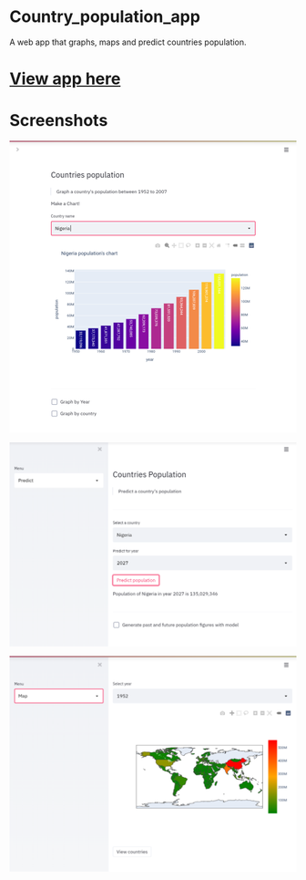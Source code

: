 # Country_population_app

A web app that graphs, maps and predict countries population. <br/>

# [View app here](http://country-population.herokuapp.com/)


# Screenshots
![home](https://github.com/DorcasOJ/country-population-app/blob/main/images/home.png?raw=true 'Home')<p>
![predict](https://github.com/DorcasOJ/country-population-app/blob/main/images/predict.png?raw=true 'Predict_population')<p>
![map](https://github.com/DorcasOJ/country-population-app/blob/main/images/map.png?raw=true 'map_population')<p>

